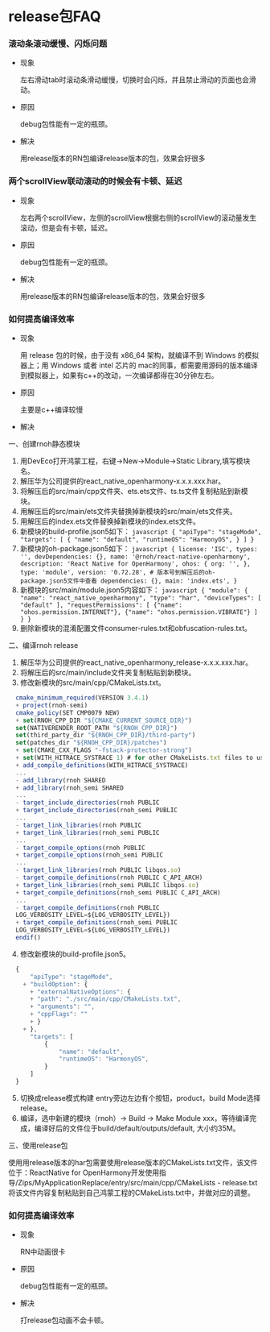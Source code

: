 # release包FAQ

### 滚动条滚动缓慢、闪烁问题

- 现象
 
  左右滑动tab时滚动条滑动缓慢，切换时会闪烁，并且禁止滑动的页面也会滑动。

- 原因

  debug包性能有一定的瓶颈。

- 解决

  用release版本的RN包编译release版本的包，效果会好很多

### 两个scrollView联动滚动的时候会有卡顿、延迟

- 现象
 
  左右两个scrollView，左侧的scrollView根据右侧的scrollView的滚动量发生滚动，但是会有卡顿，延迟。

- 原因

  debug包性能有一定的瓶颈。

- 解决

  用release版本的RN包编译release版本的包，效果会好很多

### 如何提高编译效率

- 现象
    
  用 release 包的时候，由于没有 x86_64 架构，就编译不到 Windows 的模拟器上；用 Windows 或者 intel 芯片的 mac的同事，都需要用源码的版本编译到模拟器上，如果有c++的改动，一次编译都得在30分钟左右。

- 原因

  主要是c++编译较慢

- 解决

一、创建rnoh静态模块
  1. ⽤DevEco打开鸿蒙⼯程，右键->New->Module->Static Library,填写模块名。
  2. 解压华为公司提供的react_native_openharmony-x.x.x.xxx.har。
  3. 将解压后的src/main/cpp⽂件夹、ets.ets⽂件、ts.ts⽂件复制粘贴到新模块。
  4. ⽤解压后的src/main/ets⽂件夹替换掉新模块的src/main/ets⽂件夹。
  5. ⽤解压后的index.ets⽂件替换掉新模块的index.ets⽂件。
  6. 新模块的build-profile.json5如下：
    ```javascript
    {
        "apiType": "stageMode",
        "targets": [
            {
                "name": "default",
                "runtimeOS": "HarmonyOS",
            }
        ]
    }
    ```
  7. 新模块的oh-package.json5如下：
    ```javascript
    {
        license: 'ISC',
        types: '',
        devDependencies: {},
        name: '@rnoh/react-native-openharmony',
        description: 'React Native for OpenHarmony',
        ohos: {
            org: '',
        },
        type: 'module',
        version: '0.72.28', # 版本号到解压后的oh-package.json5⽂件中查看
        dependencies: {},
        main: 'index.ets',
    }
    ```
  8. 新模块的src/main/module.json5内容如下：
    ```javascript
    {
        "module": {
            "name": "react_native_openharmony",
            "type": "har",
            "deviceTypes": [
                "default"
            ],
            "requestPermissions": [
                {"name": "ohos.permission.INTERNET"},
                {"name": "ohos.permission.VIBRATE"}
            ]
        }
    }
    ```
  9. 删除新模块的混淆配置⽂件consumer-rules.txt和obfuscation-rules.txt。

二、编译rnoh release

  1. 解压华为公司提供的react_native_openharmony_release-x.x.x.xxx.har。
  2. 将解压后的src/main/include⽂件夹复制粘贴到新模块。
  3. 修改新模块的src/main/cpp/CMakeLists.txt。
  ```javascript
    cmake_minimum_required(VERSION 3.4.1)
    + project(rnoh-semi)
    cmake_policy(SET CMP0079 NEW)
    + set(RNOH_CPP_DIR "${CMAKE_CURRENT_SOURCE_DIR}")
    set(NATIVERENDER_ROOT_PATH "${RNOH_CPP_DIR}")
    set(third_party_dir "${RNOH_CPP_DIR}/third-party")
    set(patches_dir "${RNOH_CPP_DIR}/patches")
    + set(CMAKE_CXX_FLAGS "-fstack-protector-strong")
    + set(WITH_HITRACE_SYSTRACE 1) # for other CMakeLists.txt files to use
    + add_compile_definitions(WITH_HITRACE_SYSTRACE)
    ...
    - add_library(rnoh SHARED
    + add_library(rnoh_semi SHARED
    ...
    - target_include_directories(rnoh PUBLIC
    + target_include_directories(rnoh_semi PUBLIC
    ...
    - target_link_libraries(rnoh PUBLIC
    + target_link_libraries(rnoh_semi PUBLIC
    ...
    - target_compile_options(rnoh PUBLIC
    + target_compile_options(rnoh_semi PUBLIC
    ...
    - target_link_libraries(rnoh PUBLIC libqos.so)
    - target_compile_definitions(rnoh PUBLIC C_API_ARCH)
    + target_link_libraries(rnoh_semi PUBLIC libqos.so)
    + target_compile_definitions(rnoh_semi PUBLIC C_API_ARCH)
    ...
    - target_compile_definitions(rnoh PUBLIC
    LOG_VERBOSITY_LEVEL=${LOG_VERBOSITY_LEVEL})
    + target_compile_definitions(rnoh_semi PUBLIC
    LOG_VERBOSITY_LEVEL=${LOG_VERBOSITY_LEVEL})
    endif()
  ```
  4. 修改新模块的build-profile.json5。
  
  ```javascript
    {
        "apiType": "stageMode",
      + "buildOption": {
        + "externalNativeOptions": {
        + "path": "./src/main/cpp/CMakeLists.txt",
        + "arguments": "",
        + "cppFlags": ""
        + }
      + },
        "targets": [
            {
                "name": "default",
                "runtimeOS": "HarmonyOS",
            }
        ]
    }
  ```
  5. 切换成release模式构建 entry旁边左边有个按钮，product，build Mode选择release。
  6. 编译，选中新建的模块（rnoh）-> Build -> Make Module xxx，等待编译完成，编译好后的⽂件位于build/default/outputs/default, ⼤⼩约35M。

三、使⽤release包

使用⽤release版本的har包需要使⽤release版本的CMakeLists.txt⽂件，该文件位于：ReactNative for OpenHarmony开发使⽤指导/Zips/MyApplicationReplace/entry/src/main/cpp/CMakeLists - release.txt将该⽂件内容复制粘贴到⾃⼰鸿蒙⼯程的CMakeLists.txt中，并做对应的调整。

### 如何提高编译效率

- 现象
    
  RN中动画很卡

- 原因

  debug包性能有一定的瓶颈。

- 解决

  打release包动画不会卡顿。